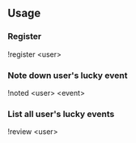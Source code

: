 ## Usage

### Register

!register \<user\>

### Note down user's lucky event

!noted \<user\> \<event\>

### List all user's lucky events

!review \<user\>
